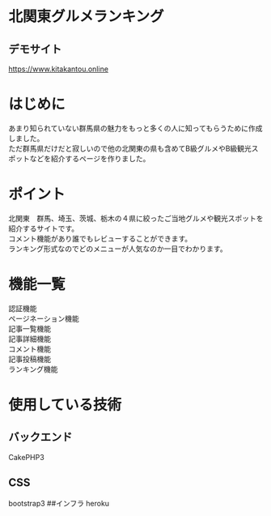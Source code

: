 # 北関東グルメランキング
## デモサイト
https://www.kitakantou.online
# はじめに
あまり知られていない群馬県の魅力をもっと多くの人に知ってもらうために作成しました。<br>
ただ群馬県だけだと寂しいので他の北関東の県も含めてB級グルメやB級観光スポットなどを紹介するページを作りました。
# ポイント
北関東　群馬、埼玉、茨城、栃木の４県に絞ったご当地グルメや観光スポットを紹介するサイトです。<br>
コメント機能があり誰でもレビューすることができます。<br>
ランキング形式なのでどのメニューが人気なのか一目でわかります。<br>

# 機能一覧
認証機能<br>
ページネーション機能<br>
記事一覧機能<br>
記事詳細機能<br>
コメント機能<br>
記事投稿機能<br>
ランキング機能<br>
# 使用している技術
## バックエンド
CakePHP3 
## CSS
bootstrap3
##インフラ
heroku
